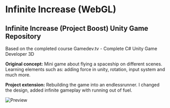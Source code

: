 # Infinite Increase (WebGL)
## Infinite Increase (Project Boost) Unity Game Repository
Based on the completed course Gamedev.tv - Complete C# Unity Game Developer 3D

**Original concept:** Mini game about flying a spaceship on different scenes.
Learning elements such as: adding force in unity, rotation, input system and much more.

**Project extension:** Rebuilding the game into an endlessrunner.
I changed the design, added infinite gameplay with running out of fuel.

![Preview](https://imgur.com/a/AMiRltH)
